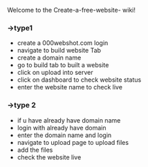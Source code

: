 Welcome to the Create-a-free-website- wiki!

### ->type1 

* create a 000webshot.com login
* navigate to build website Tab
* create a domain name
* go to build tab to built a website
* click on upload  into server 
* click on dashboard to check website status
* enter the website name to check live 

### ->type 2 

* if u have already have domain name
* login with already have domain
* enter the domain name and login
* navigate to upload page to upload files
* add the files
* check the website live



